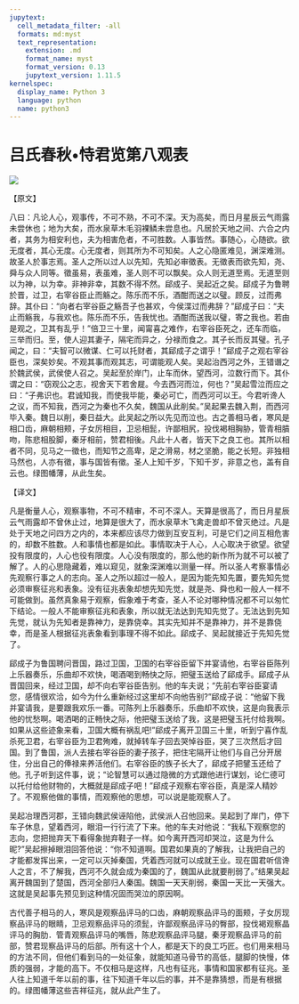 ```yaml
---
jupytext:
  cell_metadata_filter: -all
  formats: md:myst
  text_representation:
    extension: .md
    format_name: myst
    format_version: 0.13
    jupytext_version: 1.11.5
kernelspec:
  display_name: Python 3
  language: python
  name: python3
---
```

# 吕氏春秋&#8226;恃君览第八观表

![](image/cover.jpg)

【原文】

八曰：凡论人心，观事传，不可不熟，不可不深。天为高矣，而日月星辰云气雨露未尝休也；地为大矣，而水泉草木毛羽裸鳞未尝息也。凡居於天地之间、六合之内者，其务为相安利也，夫为相害危者，不可胜数。人事皆然。事随心，心随欲。欲无度者，其心无度。心无度者，则其所为不可知矣。人之心隐匿难见，渊深难测。故圣人於事志焉。圣人之所以过人以先知，先知必审徵表。无徵表而欲先知，尧、舜与众人同等。徵虽易，表虽难，圣人则不可以飘矣。众人则无道至焉。无道至则以为神，以为幸。非神非幸，其数不得不然。郈成子、吴起近之矣。郈成子为鲁聘於晋，过卫，右宰谷臣止而觞之。陈乐而不乐，酒酣而送之以璧。顾反，过而弗辞。其仆曰：“向者右宰谷臣之觞吾子也甚欢，今侯渫过而弗辞？”郈成子曰：“夫止而觞我，与我欢也。陈乐而不乐，告我忧也。酒酣而送我以璧，寄之我也。若由是观之，卫其有乱乎！”倍卫三十里，闻甯喜之难作，右宰谷臣死之，还车而临，三举而归。至，使人迎其妻子，隔宅而异之，分禄而食之。其子长而反其璧。孔子闻之，曰：“夫智可以微谋、仁可以托财者，其郈成子之谓乎！”郈成子之观右宰谷臣也，深矣妙矣。不观其事而观其志，可谓能观人矣。吴起治西河之外，王错谮之於魏武侯，武侯使人召之。吴起至於岸门，止车而休，望西河，泣数行而下。其仆谓之曰：“窃观公之志，视舍天下若舍屣。今去西河而泣，何也？”吴起雪泣而应之曰：“子弗识也。君诚知我，而使我毕能，秦必可亡，而西河可以王。今君听谗人之议，而不知我，西河之为秦也不久矣，魏国从此削矣。”吴起果去魏入荆，而西河毕入秦。魏日以削，秦日益大。此吴起之所以先见而泣也。古之善相马者，寒风是相口齿，麻朝相颊，子女厉相目，卫忌相髭，许鄙相尻，投伐褐相胸胁，管青相膹吻，陈悲相股脚，秦牙相前，赞君相後。凡此十人者，皆天下之良工也。其所以相者不同，见马之一徵也，而知节之高卑，足之滑易，材之坚脆，能之长短。非独相马然也，人亦有徵，事与国皆有徵。圣人上知千岁，下知千岁，非意之也，盖有自云也。绿图幡薄，从此生矣。

【译文】

凡是衡量人心，观察事物，不可不精审，不可不深人。天算是很高了，而日月星辰云气雨露却不曾休止过，地算是很大了，而水泉草木飞禽走兽却不曾灭绝过。凡是处于天地之问四方之内的，本来都应该尽力做到互安互利，可是它们之间互相危害的，却数不胜数。人和事情也都是如此。事情取决于人心，人心取决于欲望。欲望投有限度的，人心也役有限度。人心没有限度的，那么他的新作所为就不可以被了解了。人的心思隐藏着，难以窥见，就象深渊难以测量一样。所以圣人考察事情必先观察行事之人的志向。圣人之所以超过一般人，是因为能先知先置，要先知先觉必须审察征兆和表象。没有征兆表象却想先知先觉，就是尧、舜也和一般人一样不可能做到。虽然真象易于观察，假象难于考查，圣人不论对哪种情况都不可以匆忙下结论。一般人不能审察征兆和表象，所以就无法达到先知先觉了。无法达到先知先觉，就认为先知者是靠神力，是靠侥幸。其实先知并不是靠神力，并不是靠侥幸，而是圣人根据征兆表象看到事理不得不如此。郈成子、吴起就接近于先知先觉了。

郈成子为鲁国聘问晋国，路过卫国，卫国的右宰谷臣留下并宴请他，右宰谷臣陈列上乐器奏乐，乐曲却不欢快，喝酒喝到畅快之际，把璧玉送给了郈成手。郈成子从晋国回来，经过卫国，却不向右宰谷臣告别。他的车夫说；“先前右宰谷臣宴请您，感情很欢洽，如今为什么重新经过这里却不向他告别?”郈成子说：“他留下我并宴请我，是要跟我欢乐一番。可陈列上乐器奏乐，乐曲却不欢快，这是向我表示他的忧愁啊。喝洒喝的正畅快之际，他把璧玉送给了我，这是把璧玉托付给我啊。如果从这些迹象来看，卫国大概有祸乱吧!”郈成子离开卫国三十里，听到宁喜作乱杀死卫君，右宰谷臣为卫君殉难，就掉转车子回去哭悼谷臣，哭了三次然后才回国。到了鲁国，派人去接右宰谷臣的妻子孩子，把住宅隔开让他们与自己分开居住，分出自己的俸禄来养活他们。右宰谷臣的族子长大了，郈成子把鐾玉还给了他。孔子听到这件事，说；“论智慧可以通过隐微的方式跟他进行谋划，论仁德可以托付给他财物的，大概就是郈成子吧！”郈成子观察右宰谷臣，真是深人精妙了。不观察他做的事情，而观察他的思想，可以说是能观察人了。

吴起冶理西河郡，王错向魏武侯诬陷他，武侯派人召他回来。吴起到了岸门，停下车子休息，望着西河，眼泪一行行流了下来。他的车夫对他说：“我私下观察您的志向，您把抛弃天下看得象抛弃鞋子一样。如今离开西河却哭泣，这是为什么昵?”吴起擦掉眼泪回答他说：“你不知道啊。国君如果真的了解我，让我把自己的才能都发挥出来，一定可以灭掉秦国，凭着西河就可以成就王业。现在国君听信谗人之言，不了解我，西河不久就会成为秦国的了，魏国从此就要削弱了。”结果吴起离开魏国到了楚国，西河全部归人秦国。魏国一天天削弱，秦国一天比一天强大。这就是吴起事先预见到这种情况固而哭泣的原因啊。

古代善子相马的人，寒风是观察品评马的口齿，麻朝观察品评马的面颊，子女厉现察品评马的眼睛，卫忌观察品评马的须髭，许鄙观察品评马的臀部，投伐褐观察晶评马的胸肋．管青观察品评马的嘴唇，陈悲观察品评马腿，秦牙观察品评马的前部，赞君现察品评马的后部。所有这十个人，都是天下的良工巧匠。也们用来相马的方法不同，但他们看到马的一处征象，就能知道马骨节的高低，腿脚的快慢，体质的强弱，才能的高下。不仅相马是这样，凡也有征兆，事情和国家都有征兆。圣人往上知道千年以前的事，往下知道千年以后的事，并不是靠猜想，而是有根据的。绿图幡薄这些吉祥征兆，就从此产生了。



